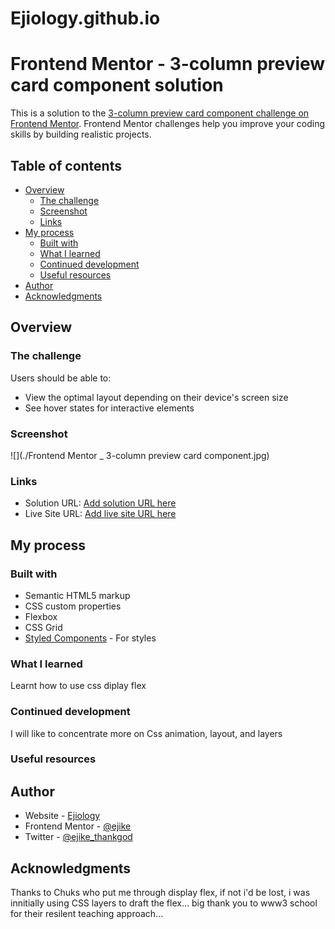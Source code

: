 # Ejiology.github.io

# Frontend Mentor - 3-column preview card component solution

This is a solution to the [3-column preview card component challenge on Frontend Mentor](https://www.frontendmentor.io/challenges/3column-preview-card-component-pH92eAR2-). Frontend Mentor challenges help you improve your coding skills by building realistic projects. 

## Table of contents

- [Overview](#overview)
  - [The challenge](#the-challenge)
  - [Screenshot](#screenshot)
  - [Links](#links)
- [My process](#my-process)
  - [Built with](#built-with)
  - [What I learned](#what-i-learned)
  - [Continued development](#continued-development)
  - [Useful resources](#useful-resources)
- [Author](#author)
- [Acknowledgments](#acknowledgments)


## Overview

### The challenge

Users should be able to:

- View the optimal layout depending on their device's screen size
- See hover states for interactive elements

### Screenshot

![](./Frontend Mentor _ 3-column preview card component.jpg)

### Links

- Solution URL: [Add solution URL here](https://your-solution-url.com)
- Live Site URL: [Add live site URL here](https://your-live-site-url.com)

## My process

### Built with

- Semantic HTML5 markup
- CSS custom properties
- Flexbox
- CSS Grid
- [Styled Components](https://styled-components.com/) - For styles


### What I learned
Learnt how to use css diplay flex

### Continued development
I will like to concentrate more on Css animation, layout, and layers

### Useful resources


## Author

- Website - [Ejiology](https://www.your-site.com)
- Frontend Mentor - [@ejike](https://www.frontendmentor.io/profile/yourusername)
- Twitter - [@ejike_thankgod](https://www.twitter.com/yourusername)


## Acknowledgments

Thanks to Chuks who put me through display flex, if not i'd be lost, i was innitially using CSS layers to draft the flex...
big thank you to www3 school for their resilent teaching approach...


